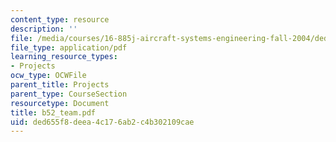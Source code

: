 ```yaml
---
content_type: resource
description: ''
file: /media/courses/16-885j-aircraft-systems-engineering-fall-2004/ded655f8deea4c176ab2c4b302109cae_b52_team.pdf
file_type: application/pdf
learning_resource_types:
- Projects
ocw_type: OCWFile
parent_title: Projects
parent_type: CourseSection
resourcetype: Document
title: b52_team.pdf
uid: ded655f8-deea-4c17-6ab2-c4b302109cae
---
```

